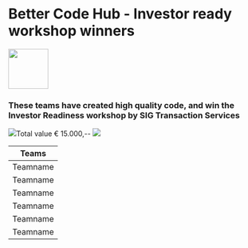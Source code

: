 # Better Code Hub - Investor ready workshop winners

<img src="https://bettercodehub.com/edge/badge/Blockchaingers/BlockchainHackaton?branch=master" height="80"/>

### These teams have created high quality code, and win the Investor Readiness workshop by SIG Transaction Services
<img src="https://avatars0.githubusercontent.com/ml/246?s=140&v=4" />Total value € 15.000,-- <img src="https://avatars0.githubusercontent.com/ml/246?s=140&v=4" />
<br />

| Teams |
| :---: |
| Teamname |
| Teamname |
| Teamname |
| Teamname |
| Teamname |
| Teamname |
